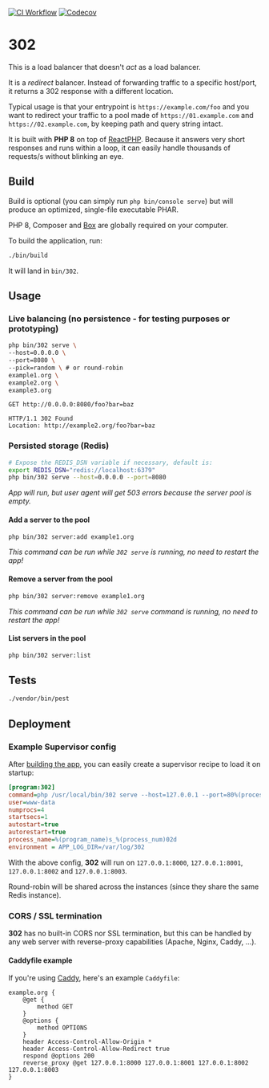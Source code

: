 [![CI Workflow](https://github.com/52-entertainment/302-balancer/actions/workflows/ci-workflow.yml/badge.svg)](https://github.com/52-entertainment/302-balancer/actions/workflows/ci-workflow.yml)
[![Codecov](https://codecov.io/gh/52-entertainment/302-balancer/branch/main/graph/badge.svg?token=PJanAsdnnA)](https://codecov.io/gh/52-entertainment/302-balancer)


# 302

This is a load balancer that doesn't _act_ as a load balancer. 

It is a _redirect_ balancer. Instead of forwarding traffic to a specific host/port, 
it returns a 302 response with a different location.

Typical usage is that your entrypoint is `https://example.com/foo` and you want to redirect your traffic 
to a pool made of `https://01.example.com` and `https://02.example.com`, by keeping path and query string intact.

It is built with  **PHP 8** on top of [ReactPHP](https://reactphp.org/). 
Because it answers very short responses and runs within a loop, it can easily handle thousands of requests/s 
without blinking an eye.

## Build

Build is optional (you can simply run `php bin/console serve`) but will produce an optimized, single-file executable PHAR.

PHP 8, Composer and [Box](https://github.com/box-project/box/blob/master/doc/installation.md) are globally required on your computer.

To build the application, run:

```bash
./bin/build
```

It will land in `bin/302`.

## Usage

### Live balancing (no persistence - for testing purposes or prototyping)

```bash
php bin/302 serve \
--host=0.0.0.0 \
--port=8080 \
--pick=random \ # or round-robin
example1.org \
example2.org \
example3.org
```

```http request
GET http://0.0.0.0:8080/foo?bar=baz

HTTP/1.1 302 Found 
Location: http://example2.org/foo?bar=baz
```

### Persisted storage (Redis)

```bash
# Expose the REDIS_DSN variable if necessary, default is:
export REDIS_DSN="redis://localhost:6379"
php bin/302 serve --host=0.0.0.0 --port=8080
```

_App will run, but user agent will get 503 errors because the server pool is empty._

#### Add a server to the pool

```bash
php bin/302 server:add example1.org
```

_This command can be run while `302 serve` is running, no need to restart the app!_

#### Remove a server from the pool

```bash
php bin/302 server:remove example1.org
```

_This command can be run while `302 serve` command is running, no need to restart the app!_

#### List servers in the pool

```bash
php bin/302 server:list
```

## Tests

```bash
./vendor/bin/pest
```

## Deployment 

### Example Supervisor config

After [building the app](#build), you can easily create a supervisor recipe to load it on startup:

```ini
[program:302]
command=php /usr/local/bin/302 serve --host=127.0.0.1 --port=80%(process_num)02d
user=www-data
numprocs=4
startsecs=1
autostart=true
autorestart=true
process_name=%(program_name)s_%(process_num)02d
environment = APP_LOG_DIR=/var/log/302
```

With the above config, **302** will run on `127.0.0.1:8000`, `127.0.0.1:8001`, `127.0.0.1:8002` and `127.0.0.1:8003`.

Round-robin will be shared across the instances (since they share the same Redis instance).

### CORS / SSL termination

**302** has no built-in CORS nor SSL termination, but this can be handled by any web server with reverse-proxy capabilities 
(Apache, Nginx, Caddy, ...).

#### Caddyfile example

If you're using [Caddy](https://caddyserver.com/), here's an example `Caddyfile`:

```
example.org {
    @get {
        method GET
    }
    @options {
        method OPTIONS
    }
    header Access-Control-Allow-Origin *
    header Access-Control-Allow-Redirect true
    respond @options 200
    reverse_proxy @get 127.0.0.1:8000 127.0.0.1:8001 127.0.0.1:8002 127.0.0.1:8003
}
```
